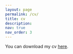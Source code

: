 ```yaml
---
layout: page
permalink: /cv/
title: cv
description: 
nav: true
nav_order: 3
---
```


<!-- <div class="projects"> -->

You can download my cv <a href="https://edoardozanelli.github.io/cv_102025.pdf">here</a>.

<!-- </div>-->
